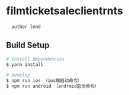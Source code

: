 # filmticketsaleclientrnts

```bash
  author lend
```

## Build Setup

```bash
# install dependencies
$ yarn install

# develop
$ npm run ios （ios端启动命令）
$ npm run android （android启动命令）

```

